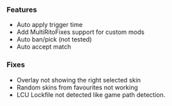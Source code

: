 ### Features

- Auto apply trigger time
- Add MultiRitoFixes support for custom mods
- Auto ban/pick (not tested)
- Auto accept match

### Fixes

- Overlay not showing the right selected skin
- Random skins from favourites not working
- LCU Lockfile not detected like game path detection.
